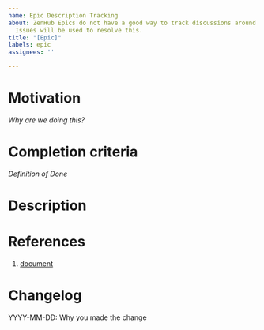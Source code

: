 ```yaml
---
name: Epic Description Tracking
about: ZenHub Epics do not have a good way to track discussions around the epic. These
  Issues will be used to resolve this.
title: "[Epic]"
labels: epic
assignees: ''

---
```


# Motivation
*Why are we doing this?*

# Completion criteria
*Definition of Done*

# Description


# References
1. [document](https://docs.google.com)

# Changelog
YYYY-MM-DD: Why you made the change
